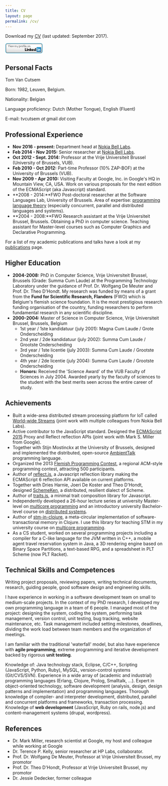 ```yaml
---
title: CV
layout: page
permalink: /cv/
---
```

Download my [CV](/assets/Tom_Van_Cutsem_CV_09_2017.pdf) (last updated: September 2017).

[![View my LinkedIn Profile](/assets/btn_viewmy_120x33.png)](http://be.linkedin.com/in/tomvc)

## Personal Facts

Tom Van Cutsem

Born: 1982, Leuven, Belgium.

Nationality: Belgian

Language proficiency: Dutch (Mother Tongue), English (Fluent)

E-mail: tvcutsem _at_ gmail _dot_ com

## Professional Experience

*   **Nov 2016 - present:** Department head at [Nokia Bell Labs](https://bell-labs.com/).
*   **Feb 2014 - Nov 2015:** Senior researcher at [Nokia Bell Labs](https://bell-labs.com/).
*   **Oct 2012 - Sept. 2014:** Professor at the Vrije Universiteit Brussel (University of Brussels, VUB).
*   **Feb 2010 - Oct 2012:** Part-time Professor (10% ZAP-BOF) at the University of Brussels (VUB).
*   **Nov 2009 - Apr 2010:** Visiting Faculty at Google, Inc. in Google's HQ in Mountain View, CA, USA. Work on various proposals for the next edition of the ECMAScript (aka Javascript) standard.
*   **2008 - 2014:**FWO Post-doctoral researcher at the Software Languages Lab, University of Brussels. Area of expertise: [programming language theory](http://en.wikipedia.org/wiki/Programming_language_theory) (especially concurrent, parallel and distributed languages and systems).
*   **2004 - 2008:**FWO Research assistant at the Vrije Universiteit Brussel, Brussels. Obtaining a PhD in computer science. Teaching assistant for Master-level courses such as Computer Graphics and Declarative Programming.

For a list of my academic publications and talks have a look at my [publications](/publications) page.

## Higher Education

*   **2004-2008:** PhD in Computer Science, Vrije Universiteit Brussel, Brussels (Grade: Summa Cum Laude) at the Programming Technology Laboratory under the guidance of Prof. Dr. Wolfgang De Meuter and Prof. Dr. Theo D'Hondt. My research was funded by means of a grant from the **Fund for Scientific Research, Flanders** (FWO) which is Belgium's flemish science foundation. It is the most prestigious research funding organisation of the country, funding researchers to perform fundamental research in any scientific discipline.
*   **2000-2004:** Master of Science in Computer Science, Vrije Universiteit Brussel, Brussels, Belgium
    *   1st year / 1ste kandidatuur (july 2001): Magna Cum Laude / Grote Onderscheiding
    *   2nd year / 2de kandidatuur (july 2002): Summa Cum Laude / Grootste Onderscheiding
    *   3rd year / 1ste licentie (july 2003): Summa Cum Laude / Grootste Onderscheiding
    *   4th year / 2de licentie (july 2004): Summa Cum Laude / Grootste Onderscheiding
    *   **Honors:** Received the 'Science Award' of the VUB Faculty of Sciences in July 2004\. Awarded yearly by the faculty of sciences to the student with the best merits seen across the entire career of study.

## Achievements

*   Built a wide-area distributed stream processing platform for IoT called [World-wide Streams](https://www.worldwidestreams.io/) (joint work with multiple colleagues from Nokia Bell Labs).
*   Active contributor to the JavaScript standard. Designed the [ECMAScript 2015](http://www.ecma-international.org/ecma-262/6.0/) Proxy and Reflect reflection APIs (joint work with Mark S. Miller from Google).
*   Together with Stijn Mostinckx at the University of Brussels, designed and implemented the distributed, open-source [AmbientTalk](http://soft.vub.ac.be/amop/) programming language.
*   Organized the 2013 [Flemish Programming Contest](http://www.vlaamseprogrammeerwedstrijd.be/2013/), a regional ACM-style programming contest, attracting 500 participants.
*   Author of [reflect.js](https://github.com/tvcutsem/harmony-reflect), a Javascript reflection library making the ECMAScript 6 reflection API available on current platforms.
*   Together with Dries Harnie, Joeri De Koster and Theo D'Hondt, designed [SchemeKen](https://github.com/tvcutsem/schemeken), a distributed, resilient dialect of Scheme.
*   Author of [traits.js](https://github.com/traitsjs/traits.js), a minimal trait composition library for Javascript.
*   Independently developed a 26-hour lecture series at university Master-level on [multicore programming](http://soft.vub.ac.be/~tvcutsem/multicore/) and an introductory university Bachelor-level course on [distributed systems](http://soft.vub.ac.be/~tvcutsem/distsys/).
*   Author of [stm-in-clojure](https://github.com/tvcutsem/stm-in-clojure), a meta-circular implementation of software-transactional memory in Clojure. I use this library for teaching STM in my university course on [multicore programming](http://soft.vub.ac.be/~tvcutsem/multicore/).
*   As a CS student, worked on several programming projects including a compiler for a C-like language for the JVM written in C++, a mobile agent travel reservation system in Java, a 3D rendering engine based on Binary Space Partitions, a text-based RPG, and a spreadsheet in PLT Scheme (now PLT Racket).

## Technical Skills and Competences

Writing project proposals, reviewing papers, writing technical documents, research, guiding people, good software design and engineering skills.

I have experience in working in a software development team on small to medium-scale projects. In the context of my PhD research, I developed my own programming language in a team of 6 people. I managed most of the project: designing the system, coding the system, performing task management, version control, unit testing, bug tracking, website maintenance, etc. Task management included setting milestones, deadlines, dividing the work load between team members and the organization of meetings.

I am familiar with the traditional 'waterfall' model, but also have experience with **agile programming**, extreme programming and iterative development backed by rigorous **unit testing**.

Knowledge of: Java technology stack, Eclipse, C/C++, Scripting (JavaScript, Python, Ruby), MySQL, version-control systems (Git/CVS/SVN). Experience in a wide array of (academic and industrial) programming languages (Erlang, Clojure, Prolog, Smalltalk, ...). Expert in object-oriented technology, software development (analysis, design, design patterns and implementation) and programming languages. Thorough knowledge of compiler- and interpreter development, distributed, parallel and concurrent platforms and frameworks, transaction processing. Knowledge of **web development** (JavaScript, Ruby on rails, node.js) and content-management systems (drupal, wordpress).

## References

*   Dr. Mark Miller, research scientist at Google, my host and colleague while working at Google
*   Dr. Terence P. Kelly, senior researcher at HP Labs, collaborator.
*   Prof. Dr. Wolfgang De Meuter, Professor at Vrije Universiteit Brussel, my promotor
*   Prof. Dr. Theo D'Hondt, Professor at Vrije Universiteit Brussel, my promotor
*   Dr. Jessie Dedecker, former colleague